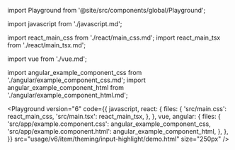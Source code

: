 import Playground from '@site/src/components/global/Playground';

import javascript from './javascript.md';

import react_main_css from './react/main_css.md';
import react_main_tsx from './react/main_tsx.md';

import vue from './vue.md';

import angular_example_component_css from './angular/example_component_css.md';
import angular_example_component_html from './angular/example_component_html.md';

<Playground
  version="6"
  code={{
    javascript,
    react: {
      files: {
        'src/main.css': react_main_css,
        'src/main.tsx': react_main_tsx,
      },
    },
    vue,
    angular: {
      files: {
        'src/app/example.component.css': angular_example_component_css,
        'src/app/example.component.html': angular_example_component_html,
      },
    },
  }}
  src="usage/v6/item/theming/input-highlight/demo.html"
  size="250px"
/>
